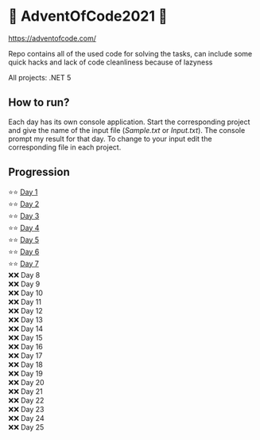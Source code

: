 # 🎄 AdventOfCode2021 🎄
https://adventofcode.com/

Repo contains all of the used code for solving the tasks, can include some quick hacks and lack of code cleanliness because of lazyness

All projects: .NET 5

## How to run?
Each day has its own console application. Start the corresponding project and give the name of the input file (*Sample.txt* or *Input.txt*). 
The console prompt my result for that day. To change to your input edit the corresponding file in each project.

## Progression
:star::star: [Day 1](/AdventOfCode2021/Day1) \
:star::star: [Day 2](/AdventOfCode2021/Day2) \
:star::star: [Day 3](/AdventOfCode2021/Day3) \
:star::star: [Day 4](/AdventOfCode2021/Day4) \
:star::star: [Day 5](/AdventOfCode2021/Day5)\
:star::star: [Day 6](/AdventOfCode2021/Day6)\
:star::star: [Day 7](/AdventOfCode2021/Day7)\
:x::x: Day 8 \
:x::x: Day 9 \
:x::x: Day 10 \
:x::x: Day 11 \
:x::x: Day 12 \
:x::x: Day 13 \
:x::x: Day 14 \
:x::x: Day 15 \
:x::x: Day 16 \
:x::x: Day 17 \
:x::x: Day 18 \
:x::x: Day 19 \
:x::x: Day 20 \
:x::x: Day 21 \
:x::x: Day 22 \
:x::x: Day 23 \
:x::x: Day 24 \
:x::x: Day 25
